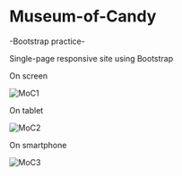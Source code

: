 # Museum-of-Candy
-Bootstrap practice-



 Single-page responsive site using Bootstrap
 
 
 On screen
 
 
 
 
 ![MoC1](https://user-images.githubusercontent.com/76600248/105918261-4c56e700-603c-11eb-9918-4c54b63556a7.jpg)




 On tablet




 ![MoC2](https://user-images.githubusercontent.com/76600248/105918807-401f5980-603d-11eb-9307-4ac82295b69f.jpg)
 
 
 
 
 On smartphone
 
 
 
 
 ![MoC3](https://user-images.githubusercontent.com/76600248/105919147-c3d94600-603d-11eb-9cd7-952c27c9cbcb.jpg)
